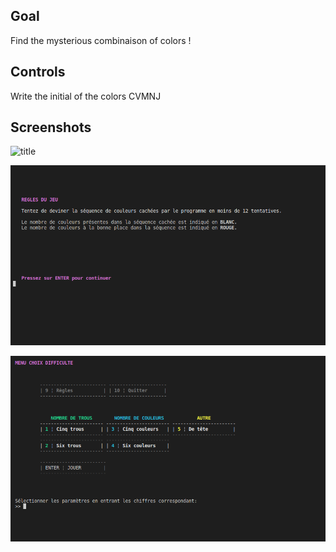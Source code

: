 ## Goal

Find the mysterious combinaison of colors !

## Controls

Write the initial of the colors CVMNJ

## Screenshots
![title](https://user-images.githubusercontent.com/92811728/173348928-67af46e9-9229-41da-b043-a9dbf662e739.png)


![rules](screenshots/rules.png)


![menu](https://github.com/gammamic199951/my_mastermind/blob/main/screenshots/menu.png)
